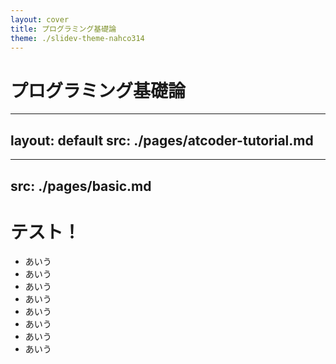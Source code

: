 ```yaml
---
layout: cover
title: プログラミング基礎論
theme: ./slidev-theme-nahco314
---
```


# プログラミング基礎論

---
layout: default
src: ./pages/atcoder-tutorial.md
---

---
src: ./pages/basic.md
---

# テスト！

- あいう
- あいう
- あいう
- あいう
- あいう
- あいう
- あいう
- あいう
